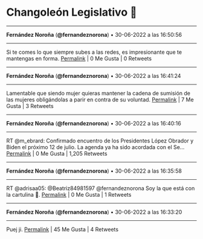 # Changoleón Legislativo 🙈
*****
**Fernández Noroña** (**@fernandeznorona**) • 30-06-2022 a las 16:50:56
*****
Si te comes lo que siempre subes a las redes, es impresionante que te mantengas en forma.
[Permalink](https://twitter.com/fernandeznorona/status/1542672066599600129) | 0 Me Gusta | 0 Retweets
*****
**Fernández Noroña** (**@fernandeznorona**) • 30-06-2022 a las 16:41:24
*****
Lamentable que siendo mujer quieras mantener la cadena de sumisión de las mujeres obligándolas a parir en contra de su voluntad.
[Permalink](https://twitter.com/fernandeznorona/status/1542669664458792960) | 7 Me Gusta | 3 Retweets
*****
**Fernández Noroña** (**@fernandeznorona**) • 30-06-2022 a las 16:40:16
*****
RT @m_ebrard: Confirmado encuentro de los Presidentes López Obrador y Biden el próximo 12 de julio. La agenda ya ha sido acordada con el Se…
[Permalink](https://twitter.com/fernandeznorona/status/1542669379174793216) | 0 Me Gusta | 1,205 Retweets
*****
**Fernández Noroña** (**@fernandeznorona**) • 30-06-2022 a las 16:35:58
*****
RT @adrisaa05: @Beatriz84981597 @fernandeznorona Soy la que está con la cartulina 🤣.
[Permalink](https://twitter.com/fernandeznorona/status/1542668300848594944) | 0 Me Gusta | 1 Retweets
*****
**Fernández Noroña** (**@fernandeznorona**) • 30-06-2022 a las 16:33:20
*****
Puej ji.
[Permalink](https://twitter.com/fernandeznorona/status/1542667636265320448) | 45 Me Gusta | 4 Retweets